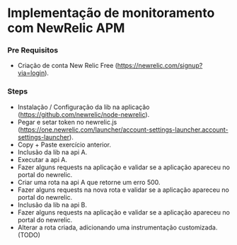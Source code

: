 # Implementação de monitoramento com NewRelic APM

### Pre Requisitos

- Criação de conta New Relic Free (https://newrelic.com/signup?via=login).

### Steps

- Instalação / Configuração da lib na aplicação (https://github.com/newrelic/node-newrelic).
- Pegar e setar token no newrelic.js (https://one.newrelic.com/launcher/account-settings-launcher.account-settings-launcher).
- Copy + Paste exercício anterior.
- Inclusão da lib na api A.
- Executar a api A.
- Fazer alguns requests na aplicação e validar se a aplicação apareceu no portal do newrelic.
- Criar uma rota na api A que retorne um erro 500.
- Fazer alguns requests na nova rota e validar se a aplicação apareceu no portal do newrelic.
- Inclusão da lib na api B.
- Fazer alguns requests na aplicação e validar se a aplicação apareceu no portal do newrelic.
- Alterar a rota criada, adicionando uma instrumentação customizada. (TODO)
